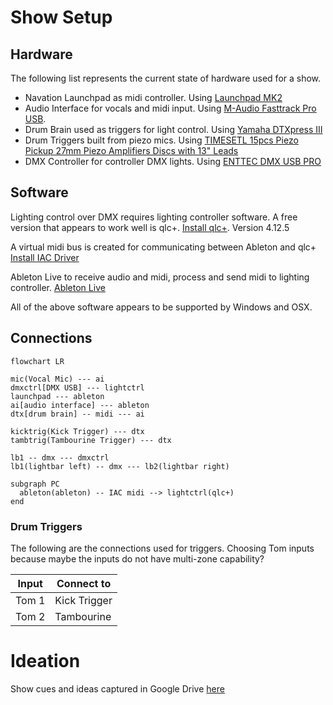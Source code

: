# Show Setup

## Hardware

The following list represents the current state of hardware used for a show.

* Navation Launchpad as midi controller. Using [Launchpad MK2](https://downloads.novationmusic.com/novation/launchpad-mk2/launchpad-mk2)
* Audio Interface for vocals and midi input. Using [M-Audio Fasttrack Pro USB](https://www.lclark.edu/live/files/14551-maudio-fast-track-pro-manual).
* Drum Brain used as triggers for light control. Using [Yamaha DTXpress III](https://usa.yamaha.com/files/download/other_assets/3/324903/DTXPRESSIIIE2.PDF)
* Drum Triggers built from piezo mics. Using [TIMESETL 15pcs Piezo Pickup 27mm Piezo Amplifiers Discs with 13" Leads](https://www.amazon.com/dp/B077YJ3H6R)
* DMX Controller for controller DMX lights. Using [ENTTEC DMX USB PRO](https://www.enttec.com/product/lighting-communication-protocols/dmx512/dmx-usb-pro/)

## Software
Lighting control over DMX requires lighting controller software. A free version that appears to work well is qlc+.
[Install qlc+](https://www.qlcplus.org/). Version 4.12.5

A virtual midi bus is created for communicating between Ableton and qlc+
[Install IAC Driver](https://help.ableton.com/hc/en-us/articles/209774225-Setting-up-a-virtual-MIDI-bus)

Ableton Live to receive audio and midi, process and send midi to lighting controller.
[Ableton Live](https://www.ableton.com/en/live/)

All of the above software appears to be supported by Windows and OSX.

## Connections

```mermaid
flowchart LR

mic(Vocal Mic) --- ai
dmxctrl[DMX USB] --- lightctrl
launchpad --- ableton
ai[audio interface] --- ableton
dtx[drum brain] -- midi --- ai

kicktrig(Kick Trigger) --- dtx
tambtrig(Tambourine Trigger) --- dtx

lb1 -- dmx --- dmxctrl
lb1(lightbar left) -- dmx --- lb2(lightbar right)

subgraph PC
  ableton(ableton) -- IAC midi --> lightctrl(qlc+)
end
```

### Drum Triggers

The following are the connections used for triggers. Choosing Tom inputs because
maybe the inputs do not have multi-zone capability? 

| Input        | Connect to   |
| ------------ | ------------ |
| Tom 1        | Kick Trigger |
| Tom 2        | Tambourine   |



# Ideation

Show cues and ideas captured in Google Drive [here](https://docs.google.com/document/d/1rj-D8MbWqp3vfqb_5moK8rI9H3gpxN6OTVasECI0CgI/edit?usp=sharing)
